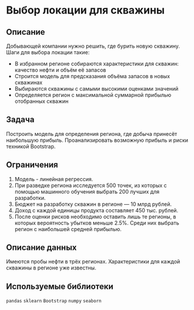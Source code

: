 # Выбор локации для скважины
## Описание
Добывающей компании нужно решить, где бурить новую скважину.
Шаги для выбора локации такие:
- В избранном регионе собираются характеристики для скважин: качество нефти и объём её запасов
- Строится модель для предсказания объёма запасов в новых скважинах
- Выбираются скважины с самыми высокими оценками значений
- Определяется регион с максимальной суммарной прибылью отобранных скважин

## Задача
Построить модель для определения региона, где добыча принесёт наибольшую прибыль. Проанализировать возможную прибыль и риски техникой Bootstrap.

## Ограничения

1. Модель - линейная регрессия.
2. При разведке региона исследуется 500 точек, из которых с помощью машинного обучения выбрать 200 лучших для разработки.
3. Бюджет на разработку скважин в регионе — 10 млрд рублей.
4. Доход с каждой единицы продукта составляет 450 тыс. рублей.
5. После оценки рисков необходимо оставить лишь те регионы, в которых вероятность убытков меньше 2.5%. Среди них выбрать регион с наибольшей средней прибылью.

## Описание данных
Имеются пробы нефти в трёх регионах. Характеристики для каждой скважины в регионе уже известны.

## Используемые библиотеки
`pandas` `sklearn` `Bootstrap` `numpy` `seaborn`
